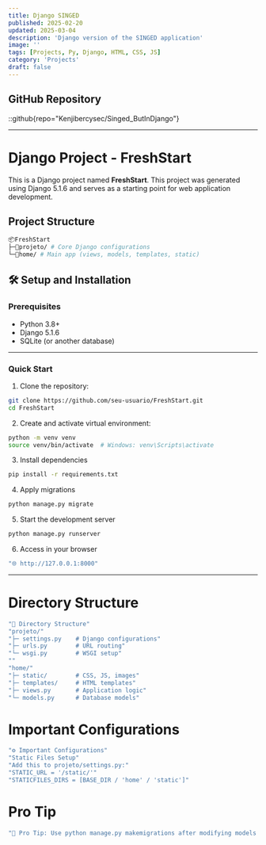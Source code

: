 ```yaml
---
title: Django SINGED
published: 2025-02-20
updated: 2025-03-04
description: 'Django version of the SINGED application'
image: ''
tags: [Projects, Py, Django, HTML, CSS, JS]
category: 'Projects'
draft: false 
---
```


## GitHub Repository 
::github{repo="Kenjibercysec/Singed_ButInDjango"}

--- 


# Django Project - FreshStart  

This is a Django project named **FreshStart**. This project was generated using Django 5.1.6 and serves as a starting point for web application development.


## Project Structure  
```bash
📦FreshStart
├─📂projeto/ # Core Django configurations
└─📂home/ # Main app (views, models, templates, static)
```


## 🛠️ Setup and Installation  

### Prerequisites  
- Python 3.8+  
- Django 5.1.6  
- SQLite (or another database)  

___ 

### Quick Start  
1. Clone the repository:  
```bash
git clone https://github.com/seu-usuario/FreshStart.git
cd FreshStart
```
2. Create and activate virtual environment:
```bash
python -m venv venv
source venv/bin/activate  # Windows: venv\Scripts\activate
```
3. Install dependencies
```bash
pip install -r requirements.txt
```
4. Apply migrations
```bash
python manage.py migrate
```
5. Start the development server
```bash
python manage.py runserver
```
6. Access in your browser
```bash
"🌐 http://127.0.0.1:8000"
```
---

# Directory Structure
```bash
"📂 Directory Structure"
"projeto/"
"├─ settings.py    # Django configurations"
"├─ urls.py        # URL routing"
"└─ wsgi.py        # WSGI setup"
""
"home/"
"├─ static/        # CSS, JS, images"
"├─ templates/     # HTML templates"
"├─ views.py       # Application logic"
"└─ models.py      # Database models"
```
# Important Configurations
```bash
"⚙️ Important Configurations"
"Static Files Setup"
"Add this to projeto/settings.py:"
"STATIC_URL = '/static/'"
"STATICFILES_DIRS = [BASE_DIR / 'home' / 'static']"
```
# Pro Tip
```bash
"🔄 Pro Tip: Use python manage.py makemigrations after modifying models to generate new migrations."
```